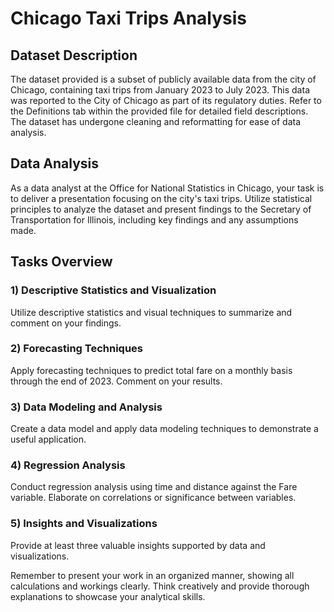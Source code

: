 # Chicago Taxi Trips Analysis

## Dataset Description

The dataset provided is a subset of publicly available data from the city of Chicago, containing taxi trips from January 2023 to July 2023. This data was reported to the City of Chicago as part of its regulatory duties. Refer to the Definitions tab within the provided file for detailed field descriptions. The dataset has undergone cleaning and reformatting for ease of data analysis.

## Data Analysis

As a data analyst at the Office for National Statistics in Chicago, your task is to deliver a presentation focusing on the city's taxi trips. Utilize statistical principles to analyze the dataset and present findings to the Secretary of Transportation for Illinois, including key findings and any assumptions made.

## Tasks Overview

### 1) Descriptive Statistics and Visualization
Utilize descriptive statistics and visual techniques to summarize and comment on your findings.

### 2) Forecasting Techniques
Apply forecasting techniques to predict total fare on a monthly basis through the end of 2023. Comment on your results.

### 3) Data Modeling and Analysis
Create a data model and apply data modeling techniques to demonstrate a useful application.

### 4) Regression Analysis
Conduct regression analysis using time and distance against the Fare variable. Elaborate on correlations or significance between variables.

### 5) Insights and Visualizations
Provide at least three valuable insights supported by data and visualizations.

Remember to present your work in an organized manner, showing all calculations and workings clearly. Think creatively and provide thorough explanations to showcase your analytical skills.
